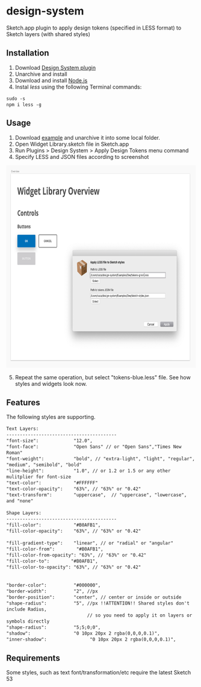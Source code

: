 # design-system
Sketch.app plugin to apply design tokens (specified in LESS format) to Sketch layers (with shared styles)

## Installation
1. Download [Design System plugin](https://github.com/MaxBazarov/design-system/raw/master/DesignSystem.sketchplugin.zip)
2. Unarchive and install
3. Download and install [Node.js](https://nodejs.org/en/download/)
4. Instal _less_ using the following Terminal commands:
```
sudo -s  
npm i less -g 
```

## Usage
1. Download [example](https://github.com/MaxBazarov/design-system/raw/master/Examples/One.zip) and unarchive it into some local folder.
2. Open Widget Library.sketch file in Sketch.app
3. Run Plugins > Design System > Apply Design Tokens menu command
4. Specify LESS and JSON  files according to screenshot

<img width="755" height="538" src="https://raw.githubusercontent.com/MaxBazarov/design-system/master/Examples/One/Illustration.png"/>

5. Repeat the same operation, but select "tokens-blue.less" file. See how styles and widgets look now.


## Features
The following styles are supporting.
```
Text Layers:
-----------------------------------------
"font-size":             "12.0",   
"font-face":             "Open Sans" // or "Open Sans","Times New Roman"
"font-weight":           "bold", // "extra-light", "light", "regular", "medium", "semibold", "bold"
"line-height":           "1.0", // or 1.2 or 1.5 or any other mulitplier for font-size
"text-color":            "#FFFFFF"
"text-color-opacity":    "63%", // "63%" or "0.42"
"text-transform":        "uppercase",  // "uppercase", "lowercase", and "none"

Shape Layers:
-----------------------------------------
"fill-color":            "#B0AFB1",
"fill-color-opacity":    "63%", // "63%" or "0.42"

"fill-gradient-type":    "linear", // or "radial" or "angular" 
"fill-color-from":        "#B0AFB1",
"fill-color-from-opacity": "63%", // "63%" or "0.42"
"fill-color-to":        "#B0AFB1",
"fill-color-to-opacity": "63%", // "63%" or "0.42"


"border-color":          "#000000",
"border-width":          "2", //px
"border-position":       "center", // center or inside or outside
"shape-radius":          "5", //px !!ATTENTION!! Shared styles don't include Radius, 
                              // so you need to apply it on layers or symbols directly
"shape-radius":          "5;5;0;0",
"shadow":                "0 10px 20px 2 rgba(0,0,0,0.1)",
"inner-shadow":                "0 10px 20px 2 rgba(0,0,0,0.1)",
```

## Requirements
Some styles, such as text font/transformation/etc require the latest Sketch 53
